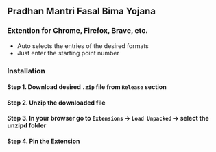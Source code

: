 ## Pradhan Mantri Fasal Bima Yojana

### Extention for Chrome, Firefox, Brave, etc.
- Auto selects the entries of the desired formats
- Just enter the starting point number

### Installation
#### Step 1. Download desired `.zip` file from `Release` section
#### Step 2. Unzip the downloaded file
#### Step 3. In your browser go to `Extensions` -> `Load Unpacked` -> select the unzipd folder
#### Step 4. Pin the Extension 
